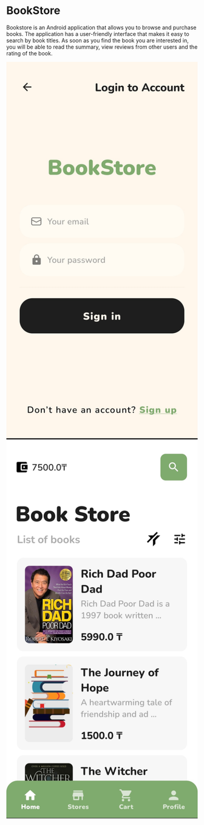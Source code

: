 # BookStore

Bookstore is an Android application that allows you to browse and purchase books. The application has a user-friendly interface that makes it easy to search by book titles. As soon as you find the book you are interested in, you will be able to read the summary, view reviews from other users and the rating of the book.

![SignIn](https://github.com/azikkw/BookStore/blob/main/previews/SignIn.jpg) ![HomePage](https://github.com/azikkw/BookStore/blob/main/previews/HomePage.jpg)
